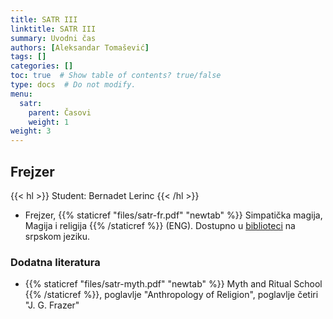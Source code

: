```yaml
---
title: SATR III
linktitle: SATR III
summary: Uvodni čas
authors: [Aleksandar Tomašević]
tags: []
categories: []
toc: true  # Show table of contents? true/false
type: docs  # Do not modify.
menu:
  satr:
    parent: Časovi
    weight: 1
weight: 3
---
```


## Frejzer

{{< hl >}} Student: Bernadet Lerinc {{< /hl >}}

- Frejzer, {{% staticref "files/satr-fr.pdf" "newtab" %}} Simpatička magija, Magija i religija {{% /staticref %}} (ENG). Dostupno u [biblioteci](https://plus.sr.cobiss.net/opac7/bib/ffns-15/20088576) na srpskom jeziku.


### Dodatna literatura

- {{% staticref "files/satr-myth.pdf" "newtab" %}} Myth and Ritual School {{% /staticref %}}, poglavlje "Anthropology of Religion", poglavlje četiri "J. G. Frazer"





